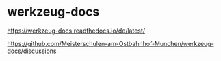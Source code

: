# werkzeug-docs

<https://werkzeug-docs.readthedocs.io/de/latest/>

<https://github.com/Meisterschulen-am-Ostbahnhof-Munchen/werkzeug-docs/discussions>

